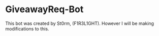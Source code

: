 # GiveawayReq-Bot
This bot was created by St0rm, (F1R3L1GHT). However I will be making modifications to this.

